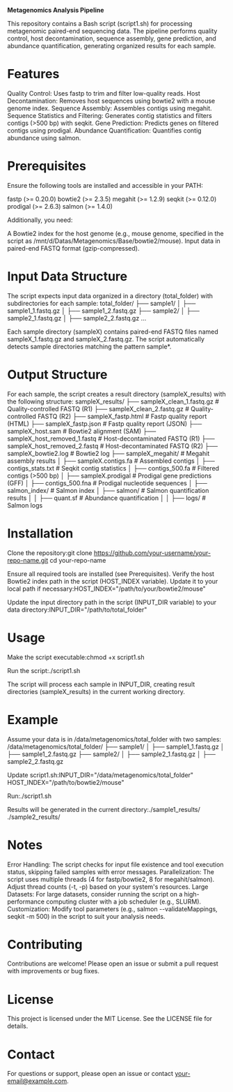 **Metagenomics Analysis Pipeline**  

This repository contains a Bash script (script1.sh) for processing metagenomic paired-end sequencing data. The pipeline performs quality control, host decontamination, sequence assembly, gene prediction, and abundance quantification, generating organized results for each sample.  

# Features

Quality Control: Uses fastp to trim and filter low-quality reads.
Host Decontamination: Removes host sequences using bowtie2 with a mouse genome index.
Sequence Assembly: Assembles contigs using megahit.
Sequence Statistics and Filtering: Generates contig statistics and filters contigs (>500 bp) with seqkit.
Gene Prediction: Predicts genes on filtered contigs using prodigal.
Abundance Quantification: Quantifies contig abundance using salmon.

# Prerequisites
Ensure the following tools are installed and accessible in your PATH:

fastp (>= 0.20.0)
bowtie2 (>= 2.3.5)
megahit (>= 1.2.9)
seqkit (>= 0.12.0)
prodigal (>= 2.6.3)
salmon (>= 1.4.0)

Additionally, you need:

A Bowtie2 index for the host genome (e.g., mouse genome, specified in the script as /mnt/d/Datas/Metagenomics/Base/bowtie2/mouse).
Input data in paired-end FASTQ format (gzip-compressed).

# Input Data Structure
The script expects input data organized in a directory (total_folder) with subdirectories for each sample:
total_folder/
├── sample1/
│   ├── sample1_1.fastq.gz
│   ├── sample1_2.fastq.gz
├── sample2/
│   ├── sample2_1.fastq.gz
│   ├── sample2_2.fastq.gz
...


Each sample directory (sampleX) contains paired-end FASTQ files named sampleX_1.fastq.gz and sampleX_2.fastq.gz.
The script automatically detects sample directories matching the pattern sample*.

# Output Structure
For each sample, the script creates a result directory (sampleX_results) with the following structure:
sampleX_results/
├── sampleX_clean_1.fastq.gz        # Quality-controlled FASTQ (R1)
├── sampleX_clean_2.fastq.gz        # Quality-controlled FASTQ (R2)
├── sampleX_fastp.html              # Fastp quality report (HTML)
├── sampleX_fastp.json              # Fastp quality report (JSON)
├── sampleX_host.sam                # Bowtie2 alignment (SAM)
├── sampleX_host_removed_1.fastq    # Host-decontaminated FASTQ (R1)
├── sampleX_host_removed_2.fastq    # Host-decontaminated FASTQ (R2)
├── sampleX_bowtie2.log             # Bowtie2 log
├── sampleX_megahit/                # Megahit assembly results
│   ├── sampleX.contigs.fa          # Assembled contigs
│   ├── contigs_stats.txt           # Seqkit contig statistics
│   ├── contigs_500.fa              # Filtered contigs (>500 bp)
│   ├── sampleX.prodigal            # Prodigal gene predictions (GFF)
│   ├── contigs_500.fna             # Prodigal nucleotide sequences
│   ├── salmon_index/               # Salmon index
│   ├── salmon/                     # Salmon quantification results
│   │   ├── quant.sf                # Abundance quantification
│   │   ├── logs/                   # Salmon logs

# Installation

Clone the repository:git clone https://github.com/your-username/your-repo-name.git
cd your-repo-name


Ensure all required tools are installed (see Prerequisites).
Verify the host Bowtie2 index path in the script (HOST_INDEX variable). Update it to your local path if necessary:HOST_INDEX="/path/to/your/bowtie2/mouse"


Update the input directory path in the script (INPUT_DIR variable) to your data directory:INPUT_DIR="/path/to/total_folder"



# Usage

Make the script executable:chmod +x script1.sh


Run the script:./script1.sh

The script will process each sample in INPUT_DIR, creating result directories (sampleX_results) in the current working directory.

# Example
Assume your data is in /data/metagenomics/total_folder with two samples:
/data/metagenomics/total_folder/
├── sample1/
│   ├── sample1_1.fastq.gz
│   ├── sample1_2.fastq.gz
├── sample2/
│   ├── sample2_1.fastq.gz
│   ├── sample2_2.fastq.gz


Update script1.sh:INPUT_DIR="/data/metagenomics/total_folder"
HOST_INDEX="/path/to/bowtie2/mouse"


Run:./script1.sh


Results will be generated in the current directory:./sample1_results/
./sample2_results/



# Notes

Error Handling: The script checks for input file existence and tool execution status, skipping failed samples with error messages.
Parallelization: The script uses multiple threads (4 for fastp/bowtie2, 8 for megahit/salmon). Adjust thread counts (-t, -p) based on your system's resources.
Large Datasets: For large datasets, consider running the script on a high-performance computing cluster with a job scheduler (e.g., SLURM).
Customization: Modify tool parameters (e.g., salmon --validateMappings, seqkit -m 500) in the script to suit your analysis needs.

# Contributing
Contributions are welcome! Please open an issue or submit a pull request with improvements or bug fixes.


# License
This project is licensed under the MIT License. See the LICENSE file for details.


# Contact
For questions or support, please open an issue or contact your-email@example.com.
